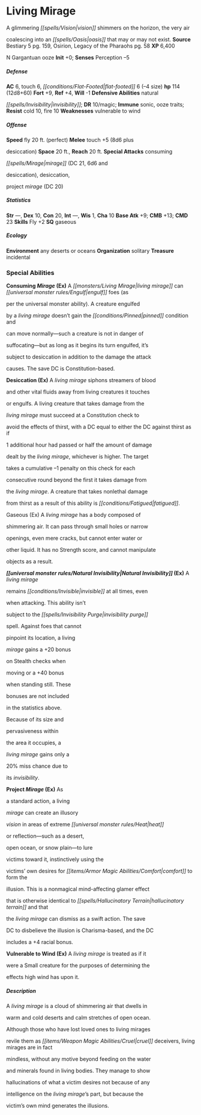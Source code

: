 ﻿---
cssclass: [monsters]
title1: Living Mirage
desc_short: A glimmering vision shimmers on the horizon, the very aircoalescing into
  an oasis that may or may not exist.
title2: Living Mirage
CR: 9
sources:
- name: Bestiary 5
  page: 159
  link: http://paizo.com/products/btpy9g9x?Pathfinder-Roleplaying-Game-Bestiary-5
- name: Osirion, Legacy of the Pharaohs
  page: 58
  link: http://paizo.com/products/btpy93n8?Pathfinder-Campaign-Setting-Osirion-Legacy-of-Pharaohs
XP: 6400
alignment: N
size: Gargantuan
type: ooze
initiative:
  bonus: 0
AC:
  AC: 6
  touch: 6
  flat_footed: 6
  components:
    size: -4
HP:
  HP: 114
  long: 12d8+60
saves:
  fort: 9
  ref: 4
  will: -1
defensive_abilities:
- naturalinvisibility
DR:
- amount: 10
  weakness: magic
immunities:
- sonic
- ooze traits
resistances:
  cold: 10
  fire: 10
weaknesses:
- vulnerable to wind
speeds:
  fly: 20
  fly_maneuverability: perfect
attacks:
  melee:
  - - text: touch +5 (8d6 plusdesiccation)
      entries:
      - - damage: 8d6
          type: plusdesiccation
      attack: touch
      bonus:
      - 5
  special:
  - consumingmirage (DC 21, 6d6 anddesiccation)
  - desiccation,project mirage (DC 20)
space: 20
reach: 20
ability_scores:
  STR:
  DEX: 10
  CON: 20
  INT:
  WIS: 1
  CHA: 10
BAB: 9
CMB: 13
CMD: 23
skills:
  Fly: 2
  Perception: -5
special_qualities:
- gaseous
ecology:
  environment: any deserts or oceans
  organization: solitary
  treasure_type: incidental
special_abilities:
  Consuming Mirage (Ex): A living mirage can engulf foes (asper the universal monster
    ability). A creature engulfedby a living mirage doesn't gain the pinned condition
    andcan move normally-such a creature is not in danger ofsuffocating-but as long
    as it begins its turn engulfed, it'ssubject to desiccation in addition to the
    damage the attackcauses. The save DC is Constitution-based.
  Desiccation (Ex): |-
    A living mirage siphons streamers of bloodand other vital fluids away from living creatures it touchesor engulfs. A living creature that takes damage from theliving mirage must succeed at a Constitution check toavoid the effects of thirst, with a DC equal to either the DC against thirst as if1 additional hour had passed or half the amount of damagedealt by the living mirage, whichever is higher. The targettakes a cumulative -1 penalty on this check for eachconsecutive round beyond the first it takes damage fromthe living mirage. A creature that takes nonlethal damagefrom thirst as a result of this ability is fatigued.
    Gaseous (Ex) A living mirage has a body composed ofshimmering air. It can pass through small holes or narrowopenings, even mere cracks, but cannot enter water orother liquid. It has no Strength score, and cannot manipulateobjects as a result.
  Natural Invisibility (Ex): A living mirageremains invisible at all times, evenwhen
    attacking. This ability isn'tsubject to the invisibility purgespell. Against foes
    that cannotpinpoint its location, a livingmirage gains a +20 bonuson Stealth checks
    whenmoving or a +40 bonuswhen standing still. Thesebonuses are not includedin
    the statistics above.Because of its size andpervasiveness withinthe area it occupies,
    aliving mirage gains only a20% miss chance due toits invisibility.
  Project Mirage (Ex): Asa standard action, a livingmirage can create an illusoryvision
    in areas of extreme heator reflection-such as a desert,open ocean, or snow plain-to
    lurevictims toward it, instinctively using thevictims' own desires for comfort
    to form theillusion. This is a nonmagical mind-affecting glamer effectthat is
    otherwise identical to hallucinatory terrain and thatthe living mirage can dismiss
    as a swift action. The saveDC to disbelieve the illusion is Charisma-based, and
    the DCincludes a +4 racial bonus.
  Vulnerable to Wind (Ex): A living mirage is treated as if itwere a Small creature
    for the purposes of determining theeffects high wind has upon it.
desc_long: A living mirage is a cloud of shimmering air that dwells inwarm and cold
  deserts and calm stretches of open ocean.Although those who have lost loved ones
  to living miragesrevile them as cruel deceivers, living mirages are in factmindless,
  without any motive beyond feeding on the waterand minerals found in living bodies.
  They manage to showhallucinations of what a victim desires not because of anyintelligence
  on the living mirage's part, but because thevictim's own mind generates the illusions.

---

# Living Mirage
A glimmering _[[spells/Vision|vision]]_ shimmers on the horizon, the very air

coalescing into an _[[spells/Oasis|oasis]]_ that may or may not exist.
**Source** Bestiary 5 pg. 159, Osirion, Legacy of the Pharaohs pg. 58
**XP** 6,400

N Gargantuan ooze
**Init** +0; **Senses** Perception –5

##### Defense

**AC** 6, touch 6, _[[conditions/Flat-Footed|flat-footed]]_ 6 (–4 size)
**hp** 114 (12d8+60)
**Fort** +9, **Ref** +4, **Will** -1
**Defensive Abilities** natural

_[[spells/Invisibility|invisibility]]_; **DR** 10/magic; **Immune** sonic, ooze traits; **Resist** cold 10, fire 10
**Weaknesses** vulnerable to wind

##### Offense
**Speed** fly 20 ft. (perfect)
**Melee** touch +5 (8d6 plus

desiccation)
**Space** 20 ft., **Reach** 20 ft.
**Special Attacks** consuming

_[[spells/Mirage|mirage]]_ (DC 21, 6d6 and

desiccation), desiccation,

project _mirage_ (DC 20)

##### Statistics
**Str** —, **Dex** 10, **Con** 20, **Int** —, **Wis** 1, **Cha** 10
**Base Atk** +9; **CMB** +13; **CMD** 23
**Skills** Fly +2
**SQ** gaseous

##### Ecology

**Environment** any deserts or oceans
**Organization** solitary
**Treasure** incidental

### Special Abilities

**Consuming _Mirage_ (Ex)** A _[[monsters/Living Mirage|living mirage]]_ can _[[universal monster rules/Engulf|engulf]]_ foes (as

per the universal monster ability). A creature engulfed

by a _living mirage_ doesn’t gain the _[[conditions/Pinned|pinned]]_ condition and

can move normally—such a creature is not in danger of

suffocating—but as long as it begins its turn engulfed, it’s

subject to desiccation in addition to the damage the attack

causes. The save DC is Constitution-based.

**Desiccation (Ex)** A _living mirage_ siphons streamers of blood

and other vital fluids away from living creatures it touches

or engulfs. A living creature that takes damage from the

_living mirage_ must succeed at a Constitution check to

avoid the effects of thirst, with a DC equal to either the DC against thirst as if

1 additional hour had passed or half the amount of damage

dealt by the _living mirage_, whichever is higher. The target

takes a cumulative –1 penalty on this check for each

consecutive round beyond the first it takes damage from

the _living mirage_. A creature that takes nonlethal damage

from thirst as a result of this ability is _[[conditions/Fatigued|fatigued]]_.

Gaseous (Ex) A _living mirage_ has a body composed of

shimmering air. It can pass through small holes or narrow

openings, even mere cracks, but cannot enter water or

other liquid. It has no Strength score, and cannot manipulate

objects as a result.

**_[[universal monster rules/Natural Invisibility|Natural Invisibility]]_ (Ex)** A _living mirage_

remains _[[conditions/Invisible|invisible]]_ at all times, even

when attacking. This ability isn’t

subject to the _[[spells/Invisibility Purge|invisibility purge]]_

spell. Against foes that cannot

pinpoint its location, a living

_mirage_ gains a +20 bonus

on Stealth checks when

moving or a +40 bonus

when standing still. These

bonuses are not included

in the statistics above.

Because of its size and

pervasiveness within

the area it occupies, a

_living mirage_ gains only a

20% miss chance due to

its _invisibility_.

**Project _Mirage_ (Ex)** As

a standard action, a living

_mirage_ can create an illusory

_vision_ in areas of extreme _[[universal monster rules/Heat|heat]]_

or reflection—such as a desert,

open ocean, or snow plain—to lure

victims toward it, instinctively using the

victims’ own desires for _[[items/Armor Magic Abilities/Comfort|comfort]]_ to form the

illusion. This is a nonmagical mind-affecting glamer effect

that is otherwise identical to _[[spells/Hallucinatory Terrain|hallucinatory terrain]]_ and that

the _living mirage_ can dismiss as a swift action. The save

DC to disbelieve the illusion is Charisma-based, and the DC

includes a +4 racial bonus.

**Vulnerable to Wind (Ex)** A _living mirage_ is treated as if it

were a Small creature for the purposes of determining the

effects high wind has upon it.

##### Description

A _living mirage_ is a cloud of shimmering air that dwells in

warm and cold deserts and calm stretches of open ocean.

Although those who have lost loved ones to living mirages

revile them as _[[items/Weapon Magic Abilities/Cruel|cruel]]_ deceivers, living mirages are in fact

mindless, without any motive beyond feeding on the water

and minerals found in living bodies. They manage to show

hallucinations of what a victim desires not because of any

intelligence on the _living mirage_’s part, but because the

victim’s own mind generates the illusions.